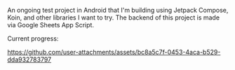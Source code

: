 An ongoing test project in Android that I'm building using Jetpack Compose, Koin, and other libraries I want to try.
The backend of this project is made via Google Sheets App Script.

Current progress:


https://github.com/user-attachments/assets/bc8a5c7f-0453-4aca-b529-dda932783797
